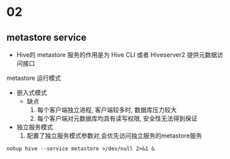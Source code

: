# 02

## metastore service

- Hive的 metastore 服务的作用是为 Hive CLI 或者 Hiveserver2 提供元数据访问接口

metastore 运行模式

- 嵌入式模式
  - 缺点
    1. 每个客户端独立进程, 客户端较多时, 数据库压力较大
    2. 每个客户端对元数据库均具有读写权限, 安全性无法得到保证
- 独立服务模式
  1. 配置了独立服务模式参数对,会优先访问独立服务的metastore服务

`nohup hive --service metastore >/dev/null 2>&1 &`
